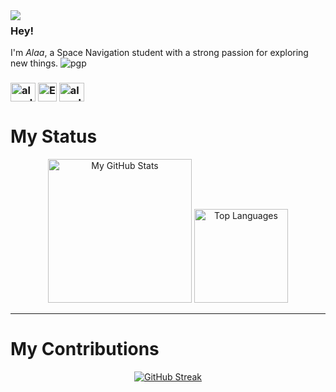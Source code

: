 <img align="left" src="https://orhun.dev/img/crow.png">

### Hey!

I'm *Alaa*, a Space Navigation student with a strong passion for exploring new things.
![pgp](https://img.shields.io/badge/pgp-0xF83424824B3E4B90-313131?style=flat&labelColor=545454&color=313131)
<br>








<h3 align="left">
<p align="left">
  <a href="https://www.linkedin.com/in/alaa-el-sawy-2809592b0/" target="_blank"><img align="center" src="https://raw.githubusercontent.com/rahuldkjain/github-profile-readme-generator/master/src/images/icons/Social/linked-in-alt.svg" alt="alaaelsawyy (LinkedIn)" height="30" width="40" /></a>
  <a href="mailto:alaaelsawy927@gmail.com" target="_blank"><img align="center" src="https://cdn-icons-png.flaticon.com/512/5968/5968534.png" height="30" width="30" alt="Email" /></a>
  <a href="https://codeforces.com/profile/alaaelsawy" target="_blank"><img align="center" src="https://raw.githubusercontent.com/rahuldkjain/github-profile-readme-generator/master/src/images/icons/Social/codeforces.svg" alt="alaaelsawy (Codeforces)" height="30" width="40" /></a>










# My Status

<div align="center">
  <img height="230em" src="https://github-readme-stats.vercel.app/api?username=alaaelsawyy&show_icons=true&theme=transparent&include_all_commits=true&count_private=true" alt="My GitHub Stats"/>
  <img height="150em" src="https://github-readme-stats.vercel.app/api/top-langs/?username=alaaelsawyy&layout=compact&langs_count=20&theme=transparent" alt="Top Languages"/>
</div>

---

# My Contributions
<div align="center">
  
[![GitHub Streak](http://github-readme-streak-stats.herokuapp.com?user=alaaelsawyy&theme=transparent&border_radius=12&date_format=j%20M%5B%20Y%5D&card_width=760)](https://git.io/streak-stats)

</div>














